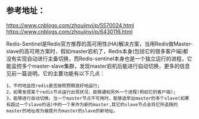 
参考地址：
--------
https://www.cnblogs.com/zhoujinyi/p/5570024.html  
https://www.cnblogs.com/zhoujinyi/p/6430116.html  


Redis-Sentinel是Redis官方推荐的高可用性(HA)解决方案，当用Redis做Master-slave的高可用方案时，假如master宕机了，Redis本身(包括它的很多客户端)都没有实现自动进行主备切换，而Redis-sentinel本身也是一个独立运行的进程，它能监控多个master-slave集群，发现master宕机后能进行自动切换，更多的信息见前一篇说明。它的主要功能有以下几点：  
```
1，不时地监控redis是否按照预期良好地运行;
2，如果发现某个redis节点运行出现状况，能够通知另外一个进程(例如它的客户端);
3，能够进行自动切换。当一个master节点不可用时，能够选举出master的多个slave(如果有超过一个slave的话)中的一个来作为新的master,其它的slave节点会将它所追随的master的地址改为被提升为master的slave的新地址。 
```


